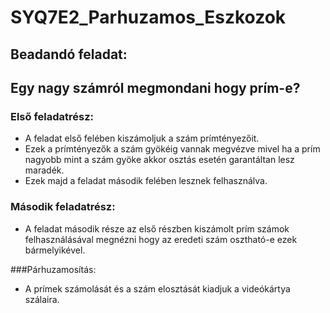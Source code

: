 # SYQ7E2_Parhuzamos_Eszkozok
## Beadandó feladat: 
## Egy nagy számról megmondani hogy prím-e?

### Első feladatrész:
- A feladat első felében kiszámoljuk a szám prímtényezőit.
- Ezek a prímtényezők a szám gyökéig vannak megvézve mivel ha a prím nagyobb mint a szám gyöke akkor osztás esetén garantáltan lesz maradék.
- Ezek majd a feladat második felében lesznek felhasználva.

### Második feladatrész:
- A feladat második része az első részben kiszámolt prím számok felhasználásával megnézni hogy az eredeti szám osztható-e ezek bármelyikével. 

###Párhuzamosítás:
- A prímek számolását és a szám elosztását kiadjuk a videókártya szálaira.
